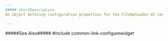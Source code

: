 ```yaml
---
##### shortDescription
An object defining configuration properties for the FileUploader UI component.

---
```

#####See Also#####
#include common-link-configurewidget